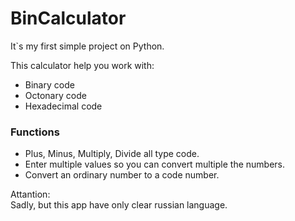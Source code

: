 # BinCalculator

It`s my first simple project on Python.

This calculator help you work with:<br>
* Binary code
* Octonary code
* Hexadecimal code

### Functions
* Plus, Minus, Multiply, Divide all type code.
* Enter multiple values so you can convert multiple the numbers.
* Convert an ordinary number to a code number.

Attantion:<br>
Sadly, but this app have only clear russian language.